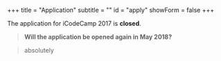+++
title = "Application"
subtitle = ""
id = "apply"
showForm = false
+++

The application for iCodeCamp 2017 is __closed__. 

> __Will the application be opened again in May 2018?__ 

> absolutely



<!-- 2016 information

+++
title = "Application"
subtitle = "make your summer productive"
id = "apply"
showForm = false
+++

Code Camp 2017 will be held every Tuesday from __May 23__ to __August 8__. The class is six weeks long; there will be a new lesson every two weeks. This gives you the opportunity to schedule classes amidst any travel plans you may have this summer.

* __Requirement:__ Space is limited and demand is high so, if you're selected to join the class, you must commit to attending every lesson.
* __Time commitment:__ 3 hours per week
* __Location:__ Chicago Ismaili Jamatkhana Conference Room 

 -->